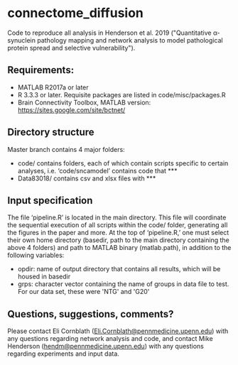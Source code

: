 # connectome_diffusion

Code to reproduce all analysis in Henderson et al. 2019 ("Quantitative α-synuclein pathology mapping and network analysis to model pathological protein spread and selective vulnerability").

## Requirements:
  - MATLAB R2017a or later
  - R 3.3.3 or later. Requisite packages are listed in code/misc/packages.R
  - Brain Connectivity Toolbox, MATLAB version: https://sites.google.com/site/bctnet/

## Directory structure

Master branch contains 4 major folders:
  - code/ contains folders, each of which contain scripts specific to certain analyses, i.e. ‘code/sncamodel’ contains code that ***
  - Data83018/ contains csv and xlsx files with ***

## Input specification

The file ‘pipeline.R’ is located in the main directory. This file will coordinate the sequential execution of all scripts within the code/ folder, generating all the figures in the paper and more. At the top of ‘pipeline.R,’ one must select their own home directory (basedir, path to the main directory containing the above 4 folders) and path to MATLAB binary (matlab.path), in addition to the following variables:
  - opdir: name of output directory that contains all results, which will be housed in basedir
  - grps: character vector containing the name of groups in data file to test. For our data set, these were 'NTG' and 'G20'

## Questions, suggestions, comments?

Please contact Eli Cornblath (Eli.Cornblath@pennmedicine.upenn.edu) with any questions regarding network analysis and code, and contact Mike Henderson (hendm@pennmedicine.upenn.edu) with any questions regarding experiments and input data.
